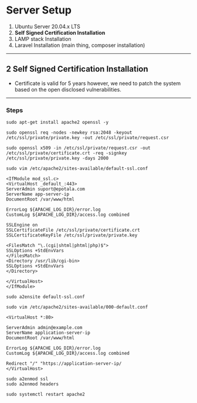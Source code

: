 # Server Setup 
1. Ubuntu Server 20.04.x LTS
2. **Self Signed Certification Installation**
3. LAMP stack Installation 
4. Laravel Installation (main thing, composer installation)
***

## 2 Self Signed Certification Installation 
- Certificate is valid for 5 years however, we need to patch the system based on the open disclosed vulnerabilities.
***

### Steps 

```
sudo apt-get install apache2 openssl -y

sudo openssl req -nodes -newkey rsa:2048 -keyout /etc/ssl/private/private.key -out /etc/ssl/private/request.csr

sudo openssl x509 -in /etc/ssl/private/request.csr -out /etc/ssl/private/certificate.crt -req -signkey /etc/ssl/private/private.key -days 2000
```

```
sudo vim /etc/apache2/sites-available/default-ssl.conf
```
```
<IfModule mod_ssl.c>
<VirtualHost _default_:443>
ServerAdmin suport@epotala.com
ServerName app-server-ip
DocumentRoot /var/www/html

ErrorLog ${APACHE_LOG_DIR}/error.log
CustomLog ${APACHE_LOG_DIR}/access.log combined

SSLEngine on
SSLCertificateFile /etc/ssl/private/certificate.crt
SSLCertificateKeyFile /etc/ssl/private/private.key

<FilesMatch "\.(cgi|shtml|phtml|php)$">
SSLOptions +StdEnvVars
</FilesMatch>
<Directory /usr/lib/cgi-bin>
SSLOptions +StdEnvVars
</Directory>

</VirtualHost>
</IfModule>
```

```
sudo a2ensite default-ssl.conf
```

```
sudo vim /etc/apache2/sites-available/000-default.conf
```
```
<VirtualHost *:80>

ServerAdmin admin@example.com
ServerName application-server-ip
DocumentRoot /var/www/html

ErrorLog ${APACHE_LOG_DIR}/error.log
CustomLog ${APACHE_LOG_DIR}/access.log combined

Redirect "/" "https://application-server-ip/
</VirtualHost>
```

```
sudo a2enmod ssl
sudo a2enmod headers
```

```
sudo systemctl restart apache2 
```
